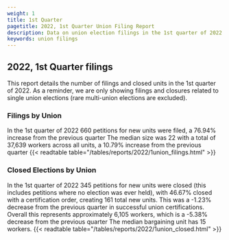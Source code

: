 ```yaml
---
weight: 1
title: 1st Quarter
pagetitle: 2022, 1st Quarter Union Filing Report
description: Data on union election filings in the 1st quarter of 2022
keywords: union filings
---
```


## 2022, 1st Quarter filings

This report details the number of filings and closed units in the 1st quarter of 2022. As a reminder, we are only showing filings and closures related to single union elections (rare multi-union elections are excluded).

### Filings by Union
In the 1st quarter of 2022 660 petitions for new units were filed, a 76.94% increase from the previous quarter The median size was 22 with a total of 37,639 workers across all units, a 10.79% increase from the previous quarter
{{< readtable table="/tables/reports/2022/1union_filings.html" >}}

### Closed Elections by Union
In the 1st quarter of 2022 345 petitions for new units were closed (this includes petitions where no election was ever held), with 46.67% closed with a certification order, creating 161 total new units. This was a -1.23% decrease from the previous quarter in successful union certifications. Overall this represents approximately 6,105 workers, which is a -5.38% decrease from the previous quarter The median bargaining unit has 15 workers.
{{< readtable table="/tables/reports/2022/1union_closed.html" >}}
